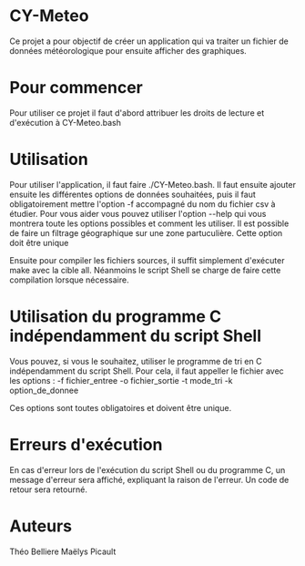 # CY-Meteo

Ce projet a pour objectif de créer un application qui va traiter un fichier de données météorologique pour ensuite afficher des graphiques. 

# Pour commencer

Pour utiliser ce projet il faut d'abord attribuer les droits de lecture et d'exécution à CY-Meteo.bash

# Utilisation

Pour utiliser l'application, il faut faire ./CY-Meteo.bash. Il faut ensuite ajouter ensuite les différentes options de données souhaitées, puis il faut obligatoirement mettre l'option -f accompagné du nom du fichier csv à étudier. Pour vous aider vous pouvez utiliser l'option --help qui vous montrera toute les options possibles et comment les utiliser.
Il est possible de faire un filtrage géographique sur une zone partuculière. Cette option doit être unique

Ensuite pour compiler les fichiers sources, il suffit simplement d'exécuter make avec la cible all. Néanmoins le script Shell se charge de faire cette compilation lorsque nécessaire.

# Utilisation du programme C indépendamment du script Shell

Vous pouvez, si vous le souhaitez, utiliser le programme de tri en C indépendamment du script Shell. 
Pour cela, il faut appeller le fichier avec les options :
-f fichier_entree
-o fichier_sortie
-t mode_tri
-k option_de_donnee

Ces options sont toutes obligatoires et doivent être unique.

# Erreurs d'exécution

En cas d'erreur lors de l'exécution du script Shell ou du programme C, un message d'erreur sera affiché, expliquant la raison de l'erreur. Un code de retour sera retourné.

# Auteurs

Théo Belliere 
Maëlys Picault
